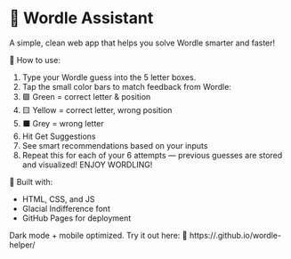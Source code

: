 # 🧩 Wordle Assistant
A simple, clean web app that helps you solve Wordle smarter and faster!

🔹 How to use:
1. Type your Wordle guess into the 5 letter boxes.
2. Tap the small color bars to match feedback from Wordle:
3. 🟩 Green = correct letter & position
4. 🟨 Yellow = correct letter, wrong position
5. ⬛ Grey = wrong letter
6. Hit Get Suggestions
7. See smart recommendations based on your inputs
8. Repeat this for each of your 6 attempts — previous guesses are stored and visualized! ENJOY WORDLING!

🎯 Built with:
* HTML, CSS, and JS
* Glacial Indifference font
* GitHub Pages for deployment

Dark mode + mobile optimized. Try it out here:
🔗 https://.github.io/wordle-helper/
